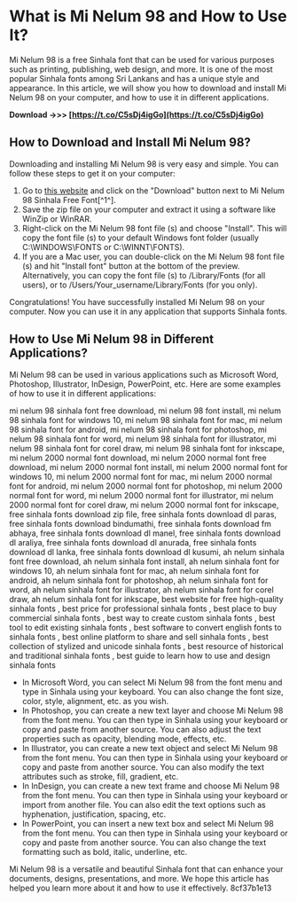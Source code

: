 
 
# What is Mi Nelum 98 and How to Use It?
 
Mi Nelum 98 is a free Sinhala font that can be used for various purposes such as printing, publishing, web design, and more. It is one of the most popular Sinhala fonts among Sri Lankans and has a unique style and appearance. In this article, we will show you how to download and install Mi Nelum 98 on your computer, and how to use it in different applications.
 
**Download ->>> [https://t.co/C5sDj4igGo](https://t.co/C5sDj4igGo)**


 
## How to Download and Install Mi Nelum 98?
 
Downloading and installing Mi Nelum 98 is very easy and simple. You can follow these steps to get it on your computer:
 
1. Go to [this website](https://www.free-fonts.com/mi-nelum-98-sinhala) and click on the "Download" button next to Mi Nelum 98 Sinhala Free Font[^1^].
2. Save the zip file on your computer and extract it using a software like WinZip or WinRAR.
3. Right-click on the Mi Nelum 98 font file (s) and choose "Install". This will copy the font file (s) to your default Windows font folder (usually C:\\WINDOWS\\FONTS or C:\\WINNT\\FONTS).
4. If you are a Mac user, you can double-click on the Mi Nelum 98 font file (s) and hit "Install font" button at the bottom of the preview. Alternatively, you can copy the font file (s) to /Library/Fonts (for all users), or to /Users/Your\_username/Library/Fonts (for you only).

Congratulations! You have successfully installed Mi Nelum 98 on your computer. Now you can use it in any application that supports Sinhala fonts.
 
## How to Use Mi Nelum 98 in Different Applications?
 
Mi Nelum 98 can be used in various applications such as Microsoft Word, Photoshop, Illustrator, InDesign, PowerPoint, etc. Here are some examples of how to use it in different applications:
 
mi nelum 98 sinhala font free download,  mi nelum 98 font install,  mi nelum 98 sinhala font for windows 10,  mi nelum 98 sinhala font for mac,  mi nelum 98 sinhala font for android,  mi nelum 98 sinhala font for photoshop,  mi nelum 98 sinhala font for word,  mi nelum 98 sinhala font for illustrator,  mi nelum 98 sinhala font for corel draw,  mi nelum 98 sinhala font for inkscape,  mi nelum 2000 normal font download,  mi nelum 2000 normal font free download,  mi nelum 2000 normal font install,  mi nelum 2000 normal font for windows 10,  mi nelum 2000 normal font for mac,  mi nelum 2000 normal font for android,  mi nelum 2000 normal font for photoshop,  mi nelum 2000 normal font for word,  mi nelum 2000 normal font for illustrator,  mi nelum 2000 normal font for corel draw,  mi nelum 2000 normal font for inkscape,  free sinhala fonts download zip file,  free sinhala fonts download dl paras,  free sinhala fonts download bindumathi,  free sinhala fonts download fm abhaya,  free sinhala fonts download dl manel,  free sinhala fonts download dl araliya,  free sinhala fonts download dl anurada,  free sinhala fonts download dl lanka,  free sinhala fonts download dl kusumi,  ah nelum sinhala font free download,  ah nelum sinhala font install,  ah nelum sinhala font for windows 10,  ah nelum sinhala font for mac,  ah nelum sinhala font for android,  ah nelum sinhala font for photoshop,  ah nelum sinhala font for word,  ah nelum sinhala font for illustrator,  ah nelum sinhala font for corel draw,  ah nelum sinhala font for inkscape,  best website for free high-quality sinhala fonts ,  best price for professional sinhala fonts ,  best place to buy commercial sinhala fonts ,  best way to create custom sinhala fonts ,  best tool to edit existing sinhala fonts ,  best software to convert english fonts to sinhala fonts ,  best online platform to share and sell sinhala fonts ,  best collection of stylized and unicode sinhala fonts ,  best resource of historical and traditional sinhala fonts ,  best guide to learn how to use and design sinhala fonts

- In Microsoft Word, you can select Mi Nelum 98 from the font menu and type in Sinhala using your keyboard. You can also change the font size, color, style, alignment, etc. as you wish.
- In Photoshop, you can create a new text layer and choose Mi Nelum 98 from the font menu. You can then type in Sinhala using your keyboard or copy and paste from another source. You can also adjust the text properties such as opacity, blending mode, effects, etc.
- In Illustrator, you can create a new text object and select Mi Nelum 98 from the font menu. You can then type in Sinhala using your keyboard or copy and paste from another source. You can also modify the text attributes such as stroke, fill, gradient, etc.
- In InDesign, you can create a new text frame and choose Mi Nelum 98 from the font menu. You can then type in Sinhala using your keyboard or import from another file. You can also edit the text options such as hyphenation, justification, spacing, etc.
- In PowerPoint, you can insert a new text box and select Mi Nelum 98 from the font menu. You can then type in Sinhala using your keyboard or copy and paste from another source. You can also change the text formatting such as bold, italic, underline, etc.

Mi Nelum 98 is a versatile and beautiful Sinhala font that can enhance your documents, designs, presentations, and more. We hope this article has helped you learn more about it and how to use it effectively.
 8cf37b1e13
 
